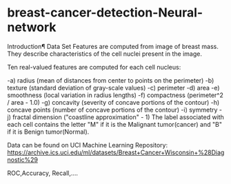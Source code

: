 # breast-cancer-detection-Neural-network

Introduction¶
Data Set Features are computed from image of breast mass. They describe characteristics of the cell nuclei present in the image.

Ten real-valued features are computed for each cell nucleus:

-a) radius (mean of distances from center to points on the perimeter) 
-b) texture (standard deviation of gray-scale values) 
-c) perimeter 
-d) area 
-e) smoothness (local variation in radius lengths) 
-f) compactness (perimeter^2 / area - 1.0) 
-g) concavity (severity of concave portions of the contour) 
-h) concave points (number of concave portions of the contour) 
-i) symmetry 
-j) fractal dimension ("coastline approximation" - 1)
The label associated with each cell contains the letter "M" if it is the Malignant tumor(cancer) and "B" if it is Benign tumor(Normal).

Data can be found on UCI Machine Learning Repository: https://archive.ics.uci.edu/ml/datasets/Breast+Cancer+Wisconsin+%28Diagnostic%29


ROC,Accuracy, Recall,....
